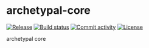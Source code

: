 # archetypal-core

[![Release](https://img.shields.io/github/v/release/samuelduchesne/archetypal-core)](https://img.shields.io/github/v/release/samuelduchesne/archetypal-core)
[![Build status](https://img.shields.io/github/actions/workflow/status/samuelduchesne/archetypal-core/main.yml?branch=main)](https://github.com/samuelduchesne/archetypal-core/actions/workflows/main.yml?query=branch%3Amain)
[![Commit activity](https://img.shields.io/github/commit-activity/m/samuelduchesne/archetypal-core)](https://img.shields.io/github/commit-activity/m/samuelduchesne/archetypal-core)
[![License](https://img.shields.io/github/license/samuelduchesne/archetypal-core)](https://img.shields.io/github/license/samuelduchesne/archetypal-core)

archetypal core
